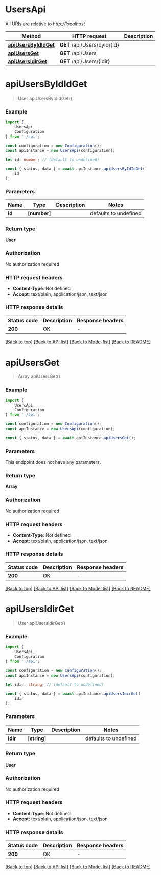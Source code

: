 # UsersApi

All URIs are relative to *http://localhost*

|Method | HTTP request | Description|
|------------- | ------------- | -------------|
|[**apiUsersByIdIdGet**](#apiusersbyididget) | **GET** /api/Users/byId/{id} | |
|[**apiUsersGet**](#apiusersget) | **GET** /api/Users | |
|[**apiUsersIdirGet**](#apiusersidirget) | **GET** /api/Users/{idir} | |

# **apiUsersByIdIdGet**
> User apiUsersByIdIdGet()


### Example

```typescript
import {
    UsersApi,
    Configuration
} from './api';

const configuration = new Configuration();
const apiInstance = new UsersApi(configuration);

let id: number; // (default to undefined)

const { status, data } = await apiInstance.apiUsersByIdIdGet(
    id
);
```

### Parameters

|Name | Type | Description  | Notes|
|------------- | ------------- | ------------- | -------------|
| **id** | [**number**] |  | defaults to undefined|


### Return type

**User**

### Authorization

No authorization required

### HTTP request headers

 - **Content-Type**: Not defined
 - **Accept**: text/plain, application/json, text/json


### HTTP response details
| Status code | Description | Response headers |
|-------------|-------------|------------------|
|**200** | OK |  -  |

[[Back to top]](#) [[Back to API list]](../README.md#documentation-for-api-endpoints) [[Back to Model list]](../README.md#documentation-for-models) [[Back to README]](../README.md)

# **apiUsersGet**
> Array<User> apiUsersGet()


### Example

```typescript
import {
    UsersApi,
    Configuration
} from './api';

const configuration = new Configuration();
const apiInstance = new UsersApi(configuration);

const { status, data } = await apiInstance.apiUsersGet();
```

### Parameters
This endpoint does not have any parameters.


### Return type

**Array<User>**

### Authorization

No authorization required

### HTTP request headers

 - **Content-Type**: Not defined
 - **Accept**: text/plain, application/json, text/json


### HTTP response details
| Status code | Description | Response headers |
|-------------|-------------|------------------|
|**200** | OK |  -  |

[[Back to top]](#) [[Back to API list]](../README.md#documentation-for-api-endpoints) [[Back to Model list]](../README.md#documentation-for-models) [[Back to README]](../README.md)

# **apiUsersIdirGet**
> User apiUsersIdirGet()


### Example

```typescript
import {
    UsersApi,
    Configuration
} from './api';

const configuration = new Configuration();
const apiInstance = new UsersApi(configuration);

let idir: string; // (default to undefined)

const { status, data } = await apiInstance.apiUsersIdirGet(
    idir
);
```

### Parameters

|Name | Type | Description  | Notes|
|------------- | ------------- | ------------- | -------------|
| **idir** | [**string**] |  | defaults to undefined|


### Return type

**User**

### Authorization

No authorization required

### HTTP request headers

 - **Content-Type**: Not defined
 - **Accept**: text/plain, application/json, text/json


### HTTP response details
| Status code | Description | Response headers |
|-------------|-------------|------------------|
|**200** | OK |  -  |

[[Back to top]](#) [[Back to API list]](../README.md#documentation-for-api-endpoints) [[Back to Model list]](../README.md#documentation-for-models) [[Back to README]](../README.md)

